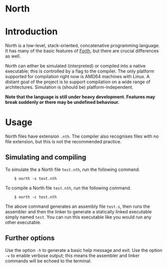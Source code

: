 # North

# Introduction

North is a low-level, stack-oriented, concatenative programming language.
It has many of the basic features of [Forth](https://en.wikipedia.org/wiki/Forth_(programming_language)), but there are crucial differences
as well.

North can either be simulated (interpreted) or compiled into a native
executable; this is controlled by a flag to the compiler. The only platform
supported for compilation right now is AMD64 machines with Linux. A distant
goal of the project is to support compilation on a wide range of architectures.
Simulation is (should be) platform-independent.

**Note that the language is still under heavy development. Features may
break suddenly or there may be undefined behaviour.**

# Usage

North files have extension `.nth`. The compiler also recognises files
with no file extension, but this is not the recommended practice.

## Simulating and compiling

To simulate the a North file `test.nth`, run the following command.
```shell
    $ north -s test.nth
```
To compile a North file `test.nth`, run the following command.
```shell
    $ north -c test.nth
```
The above command generates an assembly file `test.s`, then runs
the assembler and then the linker to generate a statically linked
executable simply named `test`. You can run this executable like
you would run any other executable.

## Further options

Use the option `-h` to generate a basic help message and exit.
Use the option `-v` to enable verbose output; this means the
assembler and linker commands will be echoed to the terminal.
